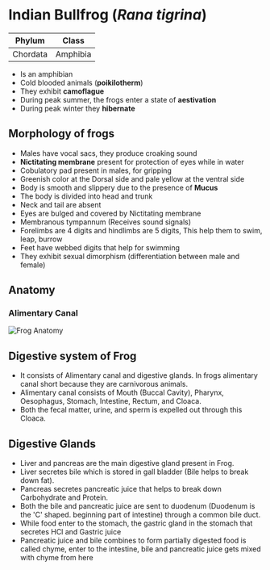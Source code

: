 
# Indian Bullfrog (*Rana tigrina*)


| Phylum   | Class    |
| -------- | -------- |
| Chordata | Amphibia |

- Is an amphibian
- Cold blooded animals (**poikilotherm**)
- They exhibit **camoflague** 
- During peak summer, the frogs  enter a state of **aestivation**
- During peak winter they **hibernate**

## Morphology of frogs
- Males have vocal sacs, they produce croaking sound
- **Nictitating membrane** present for protection of eyes while in water
- Cobulatory pad present in males, for gripping
- Greenish color at the Dorsal side and pale yellow at the ventral side
- Body is smooth and slippery due to the presence of **Mucus**
- The body is divided into head and trunk
- Neck and tail are absent 
- Eyes are bulged and covered by Nictitating membrane
- Membranous tympannum (Receives sound signals)
- Forelimbs are 4 digits and hindlimbs are 5 digits, This help them to swim, leap, burrow
- Feet have webbed digits that help for swimming
- They exhibit sexual dimorphism (differentiation between male and female)

## Anatomy

### Alimentary Canal

![Frog Anatomy](OtherDiagrams/FrogAnatomy.svg)

## Digestive system of Frog

- It consists of Alimentary canal and digestive glands. In frogs alimentary canal short because they are carnivorous animals. 
- Alimentary canal consists of Mouth (Buccal Cavity), Pharynx, Oesophagus, Stomach, Intestine, Rectum, and Cloaca.
- Both the fecal matter, urine, and sperm is expelled out through this Cloaca.

## Digestive Glands

- Liver and pancreas are the main digestive gland present in Frog.
- Liver secretes bile which is stored in gall bladder (Bile helps to break down fat).
- Pancreas secretes pancreatic juice that helps to break down Carbohydrate and Protein. 
- Both the bile and pancreatic juice are sent to duodenum (Duodenum is the 'C' shaped. beginning part of intestine) through a common bile duct.
- While food enter to the stomach, the gastric gland in the stomach that secretes HCl and Gastric juice
- Pancreatic juice and bile combines to form partially digested food is called chyme, enter to the intestine, bile and pancreatic juice gets mixed with chyme from here


